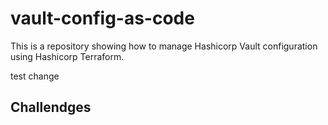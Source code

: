# vault-config-as-code

This is a repository showing how to manage Hashicorp Vault configuration using Hashicorp Terraform.

test change

## Challendges
